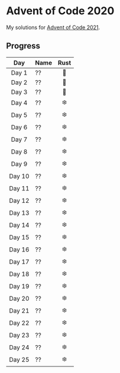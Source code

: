 # Advent of Code 2020
My solutions for [Advent of Code 2021](https://adventofcode.com/2021/).

## Progress
| Day    | Name                        | Rust |
|:------:|:----------------------------|:----:|
| Day 1  | ??                          | 🎄   |
| Day 2  | ??                          | 🎄   |
| Day 3  | ??                          | 🎄   |
| Day 4  | ??                          | ❄️   |
| Day 5  | ??                          | ❄️   |
| Day 6  | ??                          | ❄️   |
| Day 7  | ??                          | ❄️   |
| Day 8  | ??                          | ❄️   |
| Day 9  | ??                          | ❄️   |
| Day 10 | ??                          | ❄️   |
| Day 11 | ??                          | ❄️   |
| Day 12 | ??                          | ❄️   |
| Day 13 | ??                          | ❄️   |
| Day 14 | ??                          | ❄️   |
| Day 15 | ??                          | ❄️   |
| Day 16 | ??                          | ❄️   |
| Day 17 | ??                          | ❄️   |
| Day 18 | ??                          | ❄️   |
| Day 19 | ??                          | ❄️   |
| Day 20 | ??                          | ❄️   |
| Day 21 | ??                          | ❄️   |
| Day 22 | ??                          | ❄️   |
| Day 23 | ??                          | ❄️   |
| Day 24 | ??                          | ❄️   |
| Day 25 | ??                          | ❄️   |
